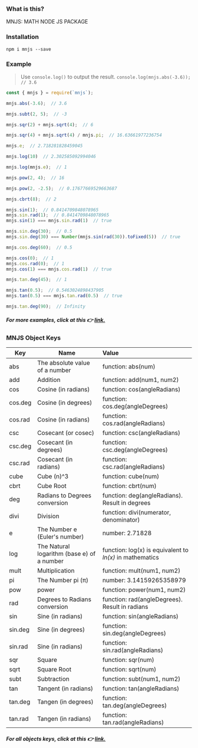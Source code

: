 ### What is this?

MNJS: MATH NODE JS PACKAGE



### Installation

`npm i mnjs --save`



### Example

> Use `console.log()` to output the result.  `console.log(mnjs.abs(-3.6));  // 3.6`

```js
const { mnjs } = require(`mnjs`);

mnjs.abs(-3.6);  // 3.6

mnjs.subt(2, 5);  // -3

mnjs.sqr(2) + mnjs.sqrt(4);  // 6

mnjs.sqr(4) + mnjs.sqrt(4) / mnjs.pi;  // 16.63661977236754

mnjs.e;  // 2.718281828459045

mnjs.log(10)  // 2.302585092994046

mnjs.log(mnjs.e);  // 1

mnjs.pow(2, 4);  // 16

mnjs.pow(2, -2.5);  // 0.17677669529663687

mnjs.cbrt(8);  // 2

mnjs.sin(1);  // 0.8414709848078965
mnjs.sin.rad(1);  // 0.8414709848078965
mnjs.sin(1) === mnjs.sin.rad(1)  // true

mnjs.sin.deg(30);  // 0.5
mnjs.sin.deg(30) === Number(mnjs.sin(rad(30)).toFixed(5))  // true

mnjs.cos.deg(60);  // 0.5

mnjs.cos(0);  // 1
mnjs.cos.rad(0);  // 1
mnjs.cos(1) === mnjs.cos.rad(1)  // true

mnjs.tan.deg(45);  // 1

mnjs.tan(0.5);  // 0.5463024898437905
mnjs.tan(0.5) === mnjs.tan.rad(0.5)  // true

mnjs.tan.deg(90);  // Infinity
```

##### For more examples, click at this 👉 [link.](https://github.com/dr-montasir/mnjs/blob/master/examples/math-functions.md)



### MNJS Object Keys

| Key     | Name                                       | Value                                                    |
| ------- | ------------------------------------------ | :------------------------------------------------------- |
| abs     | The absolute value of a number             | function:  abs(num)                                      |
| add     | Addition                                   | function:  add(num1, num2)                               |
| cos     | Cosine (in radians)                        | function:  cos(angleRadians)                             |
| cos.deg | Cosine (in degrees)                        | function:  cos.deg(angleDegrees)                         |
| cos.rad | Cosine (in radians)                        | function:  cos.rad(angleRadians)                         |
| csc     | Cosecant (or cosec)                        | function:  csc(angleRadians)                             |
| csc.deg | Cosecant (in degrees)                      | function: csc.deg(angleDegrees)                          |
| csc.rad | Cosecant (in radians)                      | function:  csc.rad(angleRadians)                         |
| cube    | Cube (n)^3                                 | function:  cube(num)                                     |
| cbrt    | Cube Root                                  | function:  cbrt(num)                                     |
| deg     | Radians to Degrees conversion              | function: deg(angleRadians).  Result in degrees          |
| divi    | Division                                   | function:  divi(numerator, denominator)                  |
| e       | The Number e (Euler's number)              | number:  2.71828                                         |
| log     | The Natural logarithm (base e) of a number | function: log(x) is equivalent to *ln(x)* in mathematics |
| mult    | Multiplication                             | function:  mult(num1, num2)                              |
| pi      | The Number pi (π)                          | number:  3.14159265358979                                |
| pow     | power                                      | function:  power(num1, num2)                             |
| rad     | Degrees to Radians conversion              | function: rad(angleDegrees).  Result in radians          |
| sin     | Sine (in radians)                          | function:  sin(angleRadians)                             |
| sin.deg | Sine (in degrees)                          | function:  sin.deg(angleDegrees)                         |
| sin.rad | Sine (in radians)                          | function:  sin.rad(angleRadians)                         |
| sqr     | Square                                     | function:  sqr(num)                                      |
| sqrt    | Square Root                                | function:  sqrt(num)                                     |
| subt    | Subtraction                                | function:  subt(num1, num2)                              |
| tan     | Tangent (in radians)                       | function:  tan(angleRadians)                             |
| tan.deg | Tangen (in degrees)                        | function:  tan.deg(angleDegrees)                         |
| tan.rad | Tangen (in radians)                        | function:  tan.rad(angleRadians)                         |

##### For all objects keys, click at this 👉 [link.](https://github.com/dr-montasir/mnjs/blob/master/object-keys/obj-keys.md)